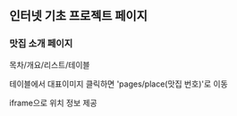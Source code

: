 ## 인터넷 기초 프로젝트 페이지

### 맛집 소개 페이지

목차/개요/리스트/테이블

테이블에서 대표이미지 클릭하면 'pages/place(맛집 번호)'로 이동

iframe으로 위치 정보 제공